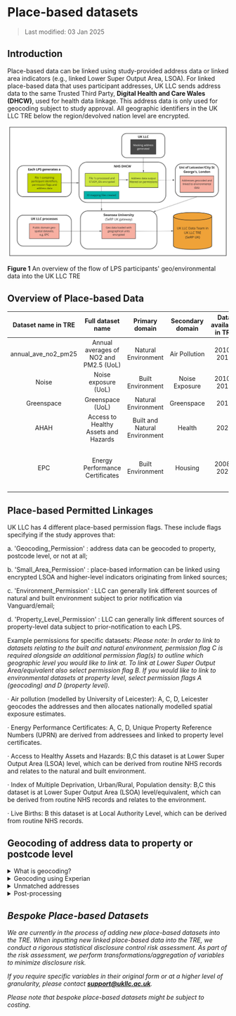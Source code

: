 # Place-based datasets

> Last modified: 03 Jan 2025

## Introduction

Place-based data can be linked using study-provided address data or linked area indicators (e.g., linked Lower Super Output Area, LSOA). For linked place-based data that uses participant addresses, UK LLC sends address data to the same Trusted Third Party, **Digital Health and Care Wales (DHCW)**, used for health data linkage. This address data is only used for geocoding subject to study approval. All geographic identifiers in the UK LLC TRE below the region/devolved nation level are encrypted. 

<img src="../images/geo_basic_data_flow.jpg" width="600"/>

**Figure 1** An overview of the flow of LPS participants' geo/environmental data into the UK LLC TRE

## Overview of Place-based Data

| **Dataset name in TRE** | **Full dataset name** | **Primary domain** | **Secondary domain** | **Data available in TRE** | **Data owner** | **Update frequency** |
|:-----------------------:|:---------------------:|:------------------:|:--------------------:|:-------------------------:|:--------------:|:--------------------:|
| annual_ave_no2_pm25     | Annual averages of NO2 and PM2.5 (UoL)   | Natural Environment             | Air Pollution          | 2010-2019                        | University of Leicester  | Annually            |
| Noise                   | Noise exposure (UoL)   | Built Environment       | Noise Exposure               | 2010-2019                         | University of Leicester  | Annually           |
| Greenspace              | Greenspace (UoL)       | Natural Environment    |   Greenspace                        | 2018                        | University of Leicester  | Annually             |
| AHAH                    | Access to Healthy Assets and Hazards | Built and Natural Environment | Health                  | 2022                        | Consumer Data Research Centre  | Every few years             |
| EPC                     | Energy Performance Certificates | Built Environment             | Housing                | 2008-2024                       | Department for Levelling Up, Housing and Communities (DLUHC)  | Annually             |

## Place-based Permitted Linkages

UK LLC has 4 different place-based permission flags. 
These include flags specifying if the study approves that:

a.  'Geocoding_Permission' : address data can be geocoded to property, postcode level, or not at all; 

b. 'Small_Area_Permission' : place-based information can be linked using encrypted LSOA and higher-level indicators originating from linked sources;

c. 'Environment_Permission' : LLC can generally link different sources of natural and built environment subject to prior notification via Vanguard/email; 

d. 'Property_Level_Permission' : LLC can generally link different sources of property-level data subject to prior-notification to each LPS.  

Example permissions for specific datasets: 
*Please note: In order to link to datasets relating to the built and natural environment, permission flag C is required alongside an additional permission flag(s) to outline which geographic level you would like to link at. To link at Lower Super Output Area/equivalent also select permission flag B. If you would like to link to environmental datasets at property level, select permission flags A (geocoding) and D (property level).*

· Air pollution (modelled by University of Leicester): A, C, D, Leicester geocodes the addresses and then allocates nationally modelled spatial exposure estimates.

· Energy Performance Certificates: A, C, D, Unique Property Reference Numbers (UPRN) are derived from addressees and linked to property level certificates.

· Access to Healthy Assets and Hazards: B,C this dataset is at Lower Super Output Area (LSOA) level, which can be derived from routine NHS records and relates to the natural and built environment.

· Index of Multiple Deprivation, Urban/Rural, Population density: B,C this dataset is at Lower Super Output Area (LSOA) level/equivalent, which can be derived from routine NHS records and relates to the environment. 

· Live Births: B this dataset is at Local Authority Level, which can be derived from routine NHS records.

## Geocoding of address data to property or postcode level

<details>
<summary> What is geocoding?</summary>

Geocoding is the assigning of geographical coordinates to a location. The following address data are provided by LPS:

* **Address line 1** (Premise level)
* **Address line 2** (Street name)
* **Address line 3** (Locality name)
* **Address line 4** (Town)
* **Address line 5** (Administrative area)
* **Postcode**  

These data are then matched using a database lookup to **convert the physical address into geographical coordinates**, where permissions allow full address to flow. Where permissions are set to postcode only, only the postcode is used in the geocoding process.

</details>

<details>
<summary> Geocoding using Experian</summary>

Addresses are verified and **geocoded to one metre accuracy using Experian QAS Batch API software programme** (formerly QAS QuickAddress Batch API Software). In summary, the QAS Batch API software geocodes address records by verifying them against the official postal addresses using **OS AddressBase Premium**. Cleaned records are then assigned a **match result** based on the accuracy of the original address. The Experian QAS geocoding process follows five main stages: External pre-processing; Match Country; Match street, PO box or organisation; Match Premises; and Select best match (see Figure 2) (Experian, 2019).

<img src="../images/experian_process.jpg" width="600"/>

**Figure 2** The QAS Batch API process

</details>

<details>
<summary> Unmatched addresses</summary>

If no match is achieved, the output address is returned and a ‘partial address found’ match code is assigned to the address (see Figure 3). If an address has been fully verified at premises level, it is assigned a ‘quality score’ depending on whether the address was partially matched or has multiple matches (e.g., multiple addresses identified with High Street). Lastly, a match confidence level (0 - low, 5 - intermediate, 9 - high) is allocated to each address depending on how confident the QAS Batch API is about the match it has returned. A low confidence indicates that essential matching rules were not satisfied, while intermediate confidence shows that the less important rules were not satisfied or another check failed, i.e., input address is not in the expected order (Experian, 2019). For documentation on how to interpret the Experian matchcode see the [Experian documentation](https://docs.experianaperture.io/address-validation/batch-api/api-process/address-match-codes/#k-s~match-success)

Once any interactive cleaning has been made to the returned addresses, the full input address record and filtered address record are exported for further post-processing checks, according to the following match success rating: ‘Verified and good full matches’, ‘Verified and good premise matches’ and ‘Tentative and poor full matches’. 

<img src="../images/experian_match_codes.jpg" width="600"/>

**Figure 3** Returned match code indicators (Experian, 2019)

</details>

<details>
<summary> Post-processing</summary>

Post-processing checks are undertaken to ensure that the output addresses are correctly matched and returned with the relevant grid information. First, the ‘full’ returned address data are imported into ArcGIS Pro 3.0 to convert the file into SpatialPointDataFrame. This process removes any addresses with no returned coordinates. The spatial address file is then intersected with a UK Census Geography file to **add relevant Output Area (OA) and Lower Layer Super Output Area (LSOA) level information**.

</details>


## *Bespoke Place-based Datasets*

*We are currently in the process of adding new place-based datasets into the TRE. When inputting new linked place-based data into the TRE, we conduct a rigorous statistical disclosure control risk assessment. As part of the risk assessment, we perform transformations/aggregation of variables to minimize disclosure risk.*

*If you require specific variables in their original form or at a higher level of granularity, please contact **support@ukllc.ac.uk**.*

*Please note that bespoke place-based datasets might be subject to costing.*


 










